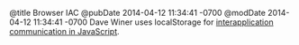 @title Browser IAC
@pubDate 2014-04-12 11:34:41 -0700
@modDate 2014-04-12 11:34:41 -0700
Dave Winer uses localStorage for <a href="http://scripting.com/2014/04/12/iacJs.html">interapplication communication in JavaScript</a>.
